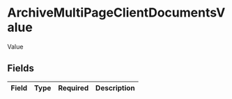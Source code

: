 # ArchiveMultiPageClientDocumentsValue

Value


## Fields

| Field       | Type        | Required    | Description |
| ----------- | ----------- | ----------- | ----------- |